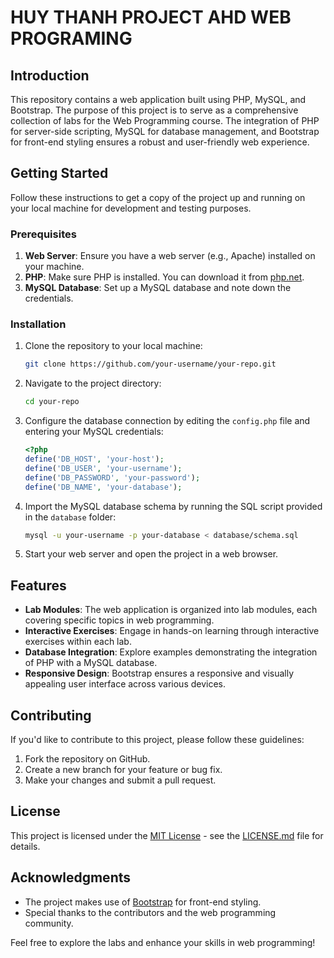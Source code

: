 # HUY THANH PROJECT AHD WEB PROGRAMING

## Introduction

This repository contains a web application built using PHP, MySQL, and Bootstrap. The purpose of this project is to serve as a comprehensive collection of labs for the Web Programming course. The integration of PHP for server-side scripting, MySQL for database management, and Bootstrap for front-end styling ensures a robust and user-friendly web experience.

## Getting Started

Follow these instructions to get a copy of the project up and running on your local machine for development and testing purposes.

### Prerequisites

1. **Web Server**: Ensure you have a web server (e.g., Apache) installed on your machine.
2. **PHP**: Make sure PHP is installed. You can download it from [php.net](https://www.php.net/downloads.php).
3. **MySQL Database**: Set up a MySQL database and note down the credentials.

### Installation

1. Clone the repository to your local machine:

   ```bash
   git clone https://github.com/your-username/your-repo.git
   ```

2. Navigate to the project directory:

   ```bash
   cd your-repo
   ```

3. Configure the database connection by editing the `config.php` file and entering your MySQL credentials:

   ```php
   <?php
   define('DB_HOST', 'your-host');
   define('DB_USER', 'your-username');
   define('DB_PASSWORD', 'your-password');
   define('DB_NAME', 'your-database');
   ```

4. Import the MySQL database schema by running the SQL script provided in the `database` folder:

   ```bash
   mysql -u your-username -p your-database < database/schema.sql
   ```

5. Start your web server and open the project in a web browser.

## Features

- **Lab Modules**: The web application is organized into lab modules, each covering specific topics in web programming.
- **Interactive Exercises**: Engage in hands-on learning through interactive exercises within each lab.
- **Database Integration**: Explore examples demonstrating the integration of PHP with a MySQL database.
- **Responsive Design**: Bootstrap ensures a responsive and visually appealing user interface across various devices.

## Contributing

If you'd like to contribute to this project, please follow these guidelines:

1. Fork the repository on GitHub.
2. Create a new branch for your feature or bug fix.
3. Make your changes and submit a pull request.

## License

This project is licensed under the [MIT License](LICENSE.md) - see the [LICENSE.md](LICENSE.md) file for details.

## Acknowledgments

- The project makes use of [Bootstrap](https://getbootstrap.com/) for front-end styling.
- Special thanks to the contributors and the web programming community.

Feel free to explore the labs and enhance your skills in web programming!